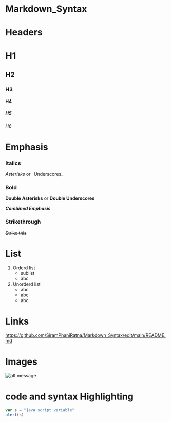 # Markdown_Syntax
# Headers
# H1
## H2
### H3
#### H4
##### H5
###### H6

# Emphasis
### Italics
*Asterisks* or -Underscores_
### Bold
   **Double Asterisks** or __Double Underscores__

   ***Combined Emphasis***
### Strikethrough
  ~~Strike this~~ 
# List 
1. Orderd list
     - sublist
     - abc
9. Unorderd list
   * abc
   + abc
   - abc
# Links
https://github.com/SiramPhaniRatna/Markdown_Syntax/edit/main/README.md

# Images
![alt message](https://www.pullrequest.com/blog/github-code-review-service/images/github-logo_hub2899c31b6ca7aed8d6a218f0e752fe4_46649_1200x1200_fill_box_center_2.png)


# code and syntax Highlighting
```javascript
var s = "java script variable"
alert(s)
